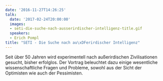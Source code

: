 ```yaml
---
date: '2016-11-27T14:26:25'
talk:
  date: '2017-02-24T20:00:00'
  images:
  - seti-die-suche-nach-ausserirdischer-intelligenz-title.gif
  speakers:
  - Erich Pompl
title: "SETI - Die Suche nach au\xDFerirdischer Intelligenz"
---
```

Seit über 50 Jahren wird experimentell nach außerirdischen Zivilisationen gesucht, bisher erfolglos. Der Vortrag beleuchtet dazu einige wesentliche wissenschaftliche Fragen und Probleme, sowohl aus der Sicht der Optimisten wie auch der Pessimisten.

